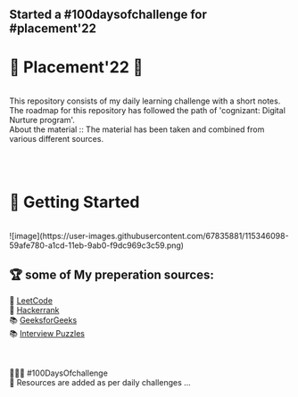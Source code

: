 ## Started a #100daysofchallenge for #placement'22 

 # :gift: Placement'22 :gift:
<br>
This repository consists of my daily learning challenge with a short notes.<br>
The roadmap for this repository has followed the path of 'cognizant: Digital Nurture program'.<br>
About the material :: The material has been taken and combined from various different sources.
 
<br><br> 
# 🚀 Getting Started
<br>
![image](https://user-images.githubusercontent.com/67835881/115346098-59afe780-a1cd-11eb-9ab0-f9dc969c3c59.png)



## 🏆 some of My preperation sources:
 
📒 [LeetCode](https://leetcode.com/)\
📒 [Hackerrank](https://www.hackerrank.com/)\
📚 [GeeksforGeeks](https://www.geeksforgeeks.org/) \
📚 [Interview Puzzles](https://www.geeksforgeeks.org/category/puzzles/)

 <br><br>
👨🏻‍💻 #100DaysOfchallenge<br>
📝 Resources are added as per daily challenges ...
